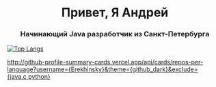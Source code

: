 <h1 align="center">Привет, Я Андрей</h1>
<h3 align="center">Начинающий Java разработчик из Санкт-Петербурга</h3>

[![Top Langs](https://github-readme-stats.vercel.app/api/top-langs/?username=Erekhinsky&hide=HTML)](https://github.com/anuraghazra/github-readme-stats)

http://github-profile-summary-cards.vercel.app/api/cards/repos-per-language?username={Erekhinsky}&theme={github_dark}&exclude={java,c,python}

